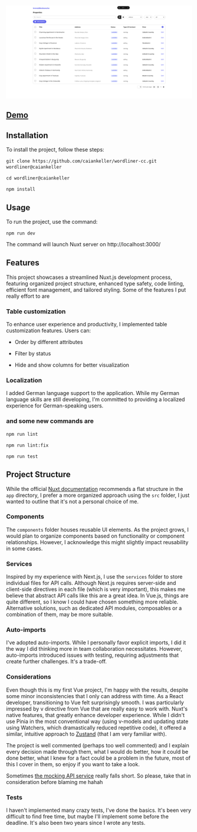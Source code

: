 ![immobilienbranche](./.repository/immobilienbranche.png)

## [Demo](https://wordliner.vercel.app)

## Installation

To install the project, follow these steps:

```
git clone https://github.com/caiankeller/wordliner-cc.git wordliner@caiankeller
```
```
cd wordliner@caiankeller
```
```
npm install
```

## Usage

To run the project, use the command:

```
npm run dev
```

The command will launch Nuxt server on http://localhost:3000/

## Features

This project showcases a streamlined Nuxt.js development process, featuring organized project structure, enhanced type safety, code linting, efficient font management, and tailored styling. Some of the features I put really effort to are 

### Table customization

To enhance user experience and productivity, I implemented table customization features. Users can:

- Order by different attributes

- Filter by status

- Hide and show columns for better visualization

### Localization

I added German language support to the application. While my German language skills are still developing, I'm committed to providing a localized experience for German-speaking users.

### and some new commands are

```
npm run lint
```
```
npm run lint:fix
```
```
npm run test
```


## Project Structure

While the official [Nuxt documentation](https://nuxt.com/docs/guide/directory-structure/app) recommends a flat structure in the `app` directory, I prefer a more organized approach using the `src` folder, I just wanted to outline that it's not a personal choice of me.

### Components
The `components` folder houses reusable UI elements. As the project grows, I would plan to organize components based on functionality or component relationships. However, I acknowledge this might slightly impact reusability in some cases.

### Services
Inspired by my experience with Next.js, I use the `services` folder to store individual files for API calls. Although Next.js requires server-side and client-side directives in each file (which is very important), this makes me believe that abstract API calls like this are a great idea. In Vue.js, things are quite different, so I know I could have chosen something more reliable. Alternative solutions, such as dedicated API modules, composables or a combination of them, may be more suitable.

### Auto-imports
I've adopted auto-imports. While I personally favor explicit imports, I did it the way I did thinking more in team collaboration necessitates. However, auto-imports introduced issues with testing, requiring adjustments that create further challenges. It's a trade-off.

### **Considerations**

Even though this is my first Vue project, I'm happy with the results, despite some minor inconsistencies that I only can address with time. As a React developer, transitioning to Vue felt surprisingly smooth. I was particularly impressed by v directive from Vue that are really easy to work with. Nuxt's native features, that greatly enhance developer experience. While I didn't use Pinia in the most conventional way (using v-models and updating state using Watchers, which dramastically reduced repetitive code), it offered a similar, intuitive approach to [Zustand](https://zustand-demo.pmnd.rs/) (that I am very familiar with).

The project is well commented (perhaps too well commented) and I explain every decision made through them, what I would do better, how it could be done better, what I knew for a fact could be a problem in the future, most of this I cover in them, so enjoy if you want to take a look.

Sometimes [the mocking API service](https://mockapi.io/) really falls short. So please, take that in consideration before blaming me hahah 

### **Tests**

I haven't implemented many crazy tests, I've done the basics. It's been very difficult to find free time, but maybe I'll implement some before the deadline. It's also been two years since I wrote any tests.

